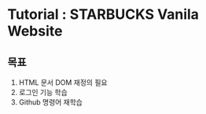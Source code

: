 # Tutorial : STARBUCKS Vanila Website

## 목표
1. HTML 문서 DOM 재정의 필요
2. 로그인 기능 학습 
4. Github 명령어 재학습 

